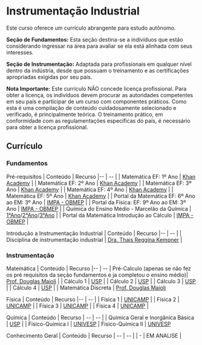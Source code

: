 # Instrumentação Industrial 

Este curso oferece um currículo abrangente para estudo autônomo.

**Seção de Fundamentos:** Esta seção destina-se a indivíduos que estão considerando ingressar na área para avaliar se ela está alinhada com seus interesses.

**Seção de Instrumentação:** Adaptada para profissionais em qualquer nível dentro da indústria, desde que possuam o treinamento e as certificações apropriadas exigidas por seu país.

**Nota Importante:** Este currículo NÃO concede licença profissional. Para obter a licença, os indivíduos devem procurar as autoridades competentes em seu país e participar de um curso com componentes práticos. Como esta é uma compilação de conteúdo cuidadosamente selecionado e verificado, é principalmente teórica. O treinamento prático, em conformidade com as regulamentações específicas do país, é necessário para obter a licença profissional.

## Currículo

### Fundamentos
Pré-requisitos
| Conteúdo |  Recurso
|-- | -- |
| Matemática EF: 1º Ano | [Khan Academy](https://pt.khanacademy.org/math/pt-1-ano) |
| Matemática EF: 2º Ano | [Khan Academy](https://pt.khanacademy.org/math/pt-2-ano) |
| Matemática EF: 3º Ano | [Khan Academy](https://pt.khanacademy.org/math/pt-3-ano) |
| Matemática EF: 4º Ano | [Khan Academy](https://pt.khanacademy.org/math/pt-4-ano) |
| Matemática EF: 5º Ano | [Khan Academy](https://pt.khanacademy.org/math/pt-5-ano) |
| Portal da Matemática EF: 6º Ano ao EM: 3º Ano  | [IMPA - OBMEP](https://portaldaobmep.impa.br/index.php/site/index?a=1) |
| Portal da Física: EF: 9º Ano ao EM: 3º Ano | [IMPA - OBMEP](https://portaldaobmep.impa.br/index.php/site/index?a=2) |
| Química do Ensino Médio - Marcelão da Química | [1°Ano](https://youtube.com/playlist?list=PL0LfmDSptaT098AnGV_EBcFTF_TPoHUa7)/[2°Ano](https://youtube.com/playlist?list=PL0LfmDSptaT2FEUcshsdgpGGBeRVdVTqP)/[3°Ano](https://youtube.com/playlist?list=PL0LfmDSptaT0mQbqDGB8cl1iqxqsCj3t1) |
| Portal da Matemática Introdução ao Cálculo | [IMPA - OBMEP](https://portaldaobmep.impa.br/index.php/modulo/index?a=1#13) |

Introdução a Instrumentação Industrial
| Conteúdo |  Recurso
|-- | -- |
| Disciplina de instrumentação industrial | [Dra. Thais Reggina Kempner](https://www.youtube.com/playlist?list=PLnJhieIc0Sf-qoXVDV8R7-o7I7CInGpiS) |


### Instrumentação

Matemática
| Conteúdo |  Recurso
|-- | -- |
Pré-Calculo (apenas se não fez os pré requisitos da seção fundamentos e ja completou o ensino médio)| [Prof. Douglas Maioli](https://youtube.com/playlist?list=PLrOyM49ctTx8FZuDF1gC4xdWfGJ3KEXhL) |
| Cálculo 1 | [USP](https://youtube.com/playlist?list=PLAudUnJeNg4tr-aiNyYCXE46L3qEZ2Nzx) |
| Cálculo 2 | [USP](https://www.youtube.com/playlist?list=PLAudUnJeNg4sd0TEJ9EG6hr-3d3jqrddN) |
| Cálculo 3 | [USP](https://www.youtube.com/playlist?list=PLAudUnJeNg4ugGUJo52dtgFZ_tCm1Ds5W) |
| Cálculo 4 | [USP](https://www.youtube.com/playlist?list=PLAudUnJeNg4ssEeZCZ0BOgwflysb7UZmX) |
| Matemática Discreta | [Prof. Douglas Maioli](https://youtube.com/playlist?list=PLrOyM49ctTx-HWypJVvn_zMO1o7oOAfVx)

Física
| Conteúdo |  Recurso
|-- | -- |
| Física 1 | [UNICAMP](https://www.youtube.com/playlist?list=PLO88IgIdwd68ag0IU_7O7FmmfRaDSKa0_) |
| Física 2 | [UNICAMP](https://www.youtube.com/playlist?list=PLO88IgIdwd69HhQdoK9dzelATfLj7LpLx) |
| Física 3 | [UNICAMP](https://www.youtube.com/playlist?list=PLO88IgIdwd68OCSLWdUyzew-warUB1Oqm) |
| Física 4 | [UNICAMP](https://www.youtube.com/playlist?list=PLO88IgIdwd6-uNvzogs2dE06SOiN8ytiI) |

Química 
| Conteúdo | Recurso
| -- | -- |
| Química Geral e Inorgânica Básica | [USP](https://youtube.com/playlist?list=PLAudUnJeNg4vPBwTS8TXgo7mp-3cENkPs) |
| Fisico-Química I | [UNIVESP](https://youtube.com/playlist?list=PLxI8Can9yAHdHkbSPYe4rHWJowtWadyEI&feature=shared)
| Fisico-Química II | [UNIVESP](https://youtube.com/playlist?list=PLxI8Can9yAHfwIOkO0vGy_LzUjHbcESIJ&feature=shared)

Conhecimento Geral
| Conteúdo | Recurso
| -- | -- |
| - | EM ANALISE |